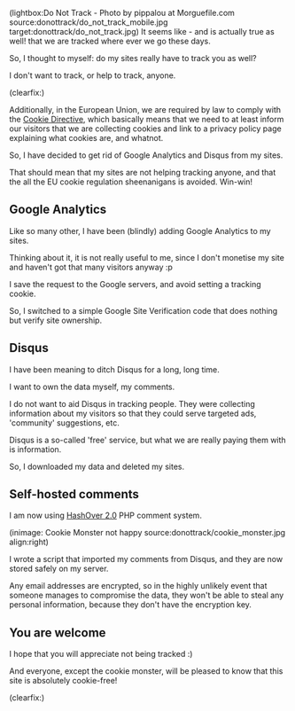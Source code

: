 <!--
Title: Good-bye Disqus and Google Analytics
Author: Jacob Moen
Date: 2016/12/23 11:53
Datetime: 2016-12-23
Description: For privacy and security reasons I removed Google Analytics tracking and Disqus from my sites 
View: post
ogimage: donottrack/do_not_track_mobile.jpg
thumb: donottrack/do_not_track_custom.jpg
Keywords: privacy, disqus, google analytics, analytics, google, security
Tags: privacy
blogpost: true
published: false
-->
(lightbox:Do Not Track - Photo by pippalou at Morguefile.com  source:donottrack/do_not_track_mobile.jpg target:donottrack/do_not_track.jpg)
It seems like - and is actually true as well! that we are tracked where ever we go these days.

So, I thought to myself: do my sites really have to track you as well?

I don't want to track, or help to track, anyone.

(clearfix:)

Additionally, in the European Union, we are required by law to comply with the [Cookie Directive](http://ec.europa.eu/ipg/basics/legal/cookies/index_en.htm), which basically means that we need to at least inform our visitors that we are collecting cookies and link to a privacy policy page explaining what cookies are, and whatnot.

So, I have decided to get rid of Google Analytics and Disqus from my sites.

That should mean that my sites are not helping tracking anyone, and that the all the EU cookie regulation sheenanigans is avoided. Win-win!

## Google Analytics ##
Like so many other, I have been (blindly) adding Google Analytics to my sites.

Thinking about it, it is not really useful to me, since I don't monetise my site and haven't got that many visitors anyway :p

I save the request to the Google servers, and avoid setting a tracking cookie.

So, I switched to a simple Google Site Verification code that does nothing but verify site ownership.

## Disqus ##
I have been meaning to ditch Disqus for a long, long time.

I want to own the data myself, my comments.

I do not want to aid Disqus in tracking people. They were collecting information about my visitors so that they could serve targeted ads, 'community' suggestions, etc.

Disqus is a so-called 'free' service, but what we are really paying them with is information.

So, I downloaded my data and deleted my sites.

## Self-hosted comments ##
I am now using [HashOver 2.0](https://github.com/jacobwb/hashover-next) PHP comment system.

(inimage: Cookie Monster not happy source:donottrack/cookie_monster.jpg align:right)

I wrote a script that imported my comments from Disqus, and they are now stored safely on my server.

Any email addresses are encrypted, so in the highly unlikely event that someone manages to compromise the data, they won't be able to steal any personal information, because they don't have the encryption key.

## You are welcome ##

I hope that you will appreciate not being tracked :)

And everyone, except the cookie monster, will be pleased to know that this site is absolutely cookie-free!

(clearfix:)
